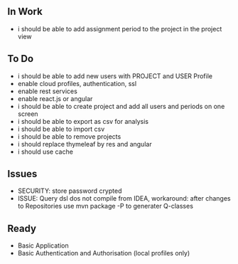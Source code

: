 ## In Work ##
- i should be able to add assignment period to the project in the project view

## To Do ##
- i should be able to add new users with PROJECT and USER Profile
- enable cloud profiles, authentication, ssl 
- enable rest services 
- enable react.js or angular
- i should be able to create project and add all users and periods on one screen
- i should be able to export as csv for analysis
- i should be able to import csv
- i should be able to remove projects
- i should replace thymeleaf by res and angular
- i should use cache

## Issues ##
- SECURITY: store password crypted
- ISSUE: Query dsl dos not compile from IDEA, workaround: after changes to Repositories use mvn package -P<profile> to generater Q-classes

## Ready ##
- Basic Application
- Basic Authentication and Authorisation (local profiles only)